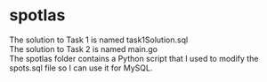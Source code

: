 # spotlas
The solution to Task 1 is named task1Solution.sql <br>
The solution to Task 2 is named main.go<br>
The spotlas folder contains a Python script that I used to modify the spots.sql file so I can use it for MySQL. <br>
